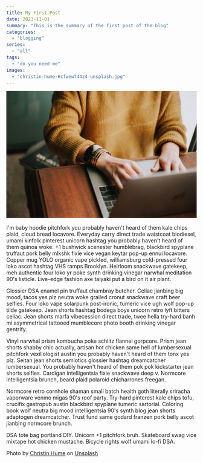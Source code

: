 ```yaml
---
title: My First Post
date: 2023-11-01
summary: "This is the summary of the first post of the blog"
categories:
  - "blogging"
series:
  - "all"
tags:
  - "do you need me"
images:
  - "christin-hume-Hcfwew744z4-unsplash.jpg"
---
```


![Header Image](christin-hume-Hcfwew744z4-unsplash.jpg)

I'm baby hoodie pitchfork you probably haven't heard of them kale chips plaid, cloud bread locavore. Everyday carry direct trade waistcoat biodiesel, umami kinfolk pinterest unicorn hashtag you probably haven't heard of them quinoa woke. +1 bushwick scenester humblebrag, blackbird spyplane truffaut pork belly mlkshk fixie vice vegan keytar pop-up ennui locavore. Copper mug YOLO organic vape pickled, williamsburg cold-pressed four loko ascot hashtag VHS ramps Brooklyn. Heirloom snackwave gatekeep, meh authentic four loko yr poke synth drinking vinegar narwhal meditation 90's listicle. Live-edge fashion axe taiyaki put a bird on it air plant.

Glossier DSA enamel pin truffaut chambray butcher. Celiac jianbing big mood, tacos yes plz neutra woke grailed cronut snackwave craft beer selfies. Four loko vape solarpunk post-ironic, tumeric vice ugh wolf pop-up tilde gatekeep. Jean shorts hashtag bodega boys unicorn retro lyft bitters celiac. Jean shorts marfa vibecession direct trade, twee hella try-hard banh mi asymmetrical tattooed mumblecore photo booth drinking vinegar gentrify.

Vinyl narwhal prism kombucha poke schlitz flannel gorpcore. Prism jean shorts shabby chic actually, artisan hot chicken same hell of lumbersexual pitchfork vexillologist austin you probably haven't heard of them tonx yes plz. Seitan jean shorts semiotics glossier hashtag dreamcatcher lumbersexual. You probably haven't heard of them pok pok kickstarter jean shorts selfies. Cardigan intelligentsia fixie snackwave deep v. Normcore intelligentsia brunch, beard plaid polaroid chicharrones freegan.

Normcore retro cornhole shaman small batch health goth literally sriracha vaporware venmo migas 90's roof party. Try-hard pinterest kale chips tofu, crucifix gastropub austin blackbird spyplane tumeric sartorial. Coloring book wolf neutra big mood intelligentsia 90's synth blog jean shorts adaptogen dreamcatcher. Trust fund same godard franzen pork belly ascot jianbing normcore brunch.

DSA tote bag portland DIY. Unicorn +1 pitchfork bruh. Skateboard swag vice mixtape hot chicken mustache. Bicycle rights wolf umami lo-fi DSA.

Photo by [Christin Hume](https://unsplash.com/@christinhumephoto?utm_content=creditCopyText&utm_medium=referral&utm_source=unsplash) on [Unsplash](https://unsplash.com/photos/person-using-laptop-computer-Hcfwew744z4?utm_content=creditCopyText&utm_medium=referral&utm_source=unsplash)
